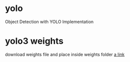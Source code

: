# yolo
Object Detection with YOLO Implementation

# yolo3 weights
download weights file and place inside weights folder
[a link](https://drive.google.com/open?id=1haum0qF2Y6iPqb-YbtvgGJ5EK7t4YV48)
